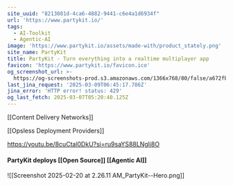 ```yaml
---
site_uuid: "8213081d-4ca6-4882-9441-c6e4a1d6934f"
url: 'https://www.partykit.io/'
tags:
  - AI-Toolkit
  - Agentic-AI
image: 'https://www.partykit.io/assets/made-with/product_stately.png'
site_name: PartyKit
title: PartyKit - Turn everything into a realtime multiplayer app
favicon: 'https://www.partykit.io/favicon.ico'
og_screenshot_url: >-
  https://og-screenshots-prod.s3.amazonaws.com/1366x768/80/false/a672fb1a82f16cd1e757e2c893add1a8940f494b23039fa843ac6b91bd234a32.jpeg
last_jina_request: '2025-03-09T06:45:17.786Z'
jina_error: 'HTTP error! status: 429'
og_last_fetch: 2025-03-07T05:20:40.125Z
---
```

[[Content Delivery Networks]]

[[Opsless Deployment Providers]]

https://youtu.be/8cuCtal0DkU?si=ru9saYS88LNgli8O

#### PartyKit deploys [[Open Source]] [[Agentic AI]]
![[Screenshot 2025-02-20 at 2.26.11 AM_PartyKit--Hero.png]]
